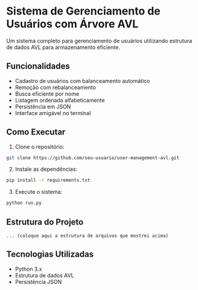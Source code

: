 # Sistema de Gerenciamento de Usuários com Árvore AVL

Um sistema completo para gerenciamento de usuários utilizando estrutura de dados AVL para armazenamento eficiente.

## Funcionalidades

- Cadastro de usuários com balanceamento automático
- Remoção com rebalanceamento
- Busca eficiente por nome
- Listagem ordenada alfabeticamente
- Persistência em JSON
- Interface amigável no terminal

## Como Executar

1. Clone o repositório:
```bash
git clone https://github.com/seu-usuario/user-management-avl.git
```

2. Instale as dependências:
```bash
pip install -r requirements.txt
```

3. Execute o sistema:
```bash
python run.py
```

## Estrutura do Projeto

```plaintext
... (coloque aqui a estrutura de arquivos que mostrei acima)
```

## Tecnologias Utilizadas

- Python 3.x
- Estrutura de dados AVL
- Persistência JSON